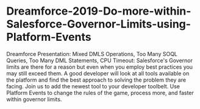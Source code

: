 # Dreamforce-2019-Do-more-within-Salesforce-Governor-Limits-using-Platform-Events
Dreamforce Presentation: Mixed DMLS Operations, Too Many SOQL Queries, Too Many DML Statements, CPU Timeout: Salesforce's Governor limits are there for a reason but even when you employ best practices you may still exceed them. A good developer will look at all tools available on the platform and find the best approach to solving the problem they are facing. Join us to add the newest tool to your developer toolbelt. Use Platform Events to change the rules of the game, process more, and faster within governor limits. 
